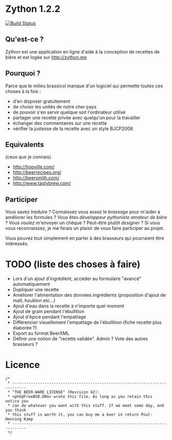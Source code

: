 Zython 1.2.2
============

[![Build Status](https://drone.io/bitbucket.org/m_clement/zython/status.png)](https://drone.io/bitbucket.org/m_clement/zython/latest)

Qu'est-ce ?
-----------

Zython est une application en ligne d'aide à la conception de recettes de bière et est logée sur http://zython.me


Pourquoi ?
----------

Parce que le milieu brassicol manque d'un logiciel qui permette toutes ces choses à la fois : 

 * d'en disposer gratuitement
 * de choisir les unités de notre cher pays
 * de pouvoir s'en servir quelque soit l'ordinateur utilisé
 * partager une recette privée avec quelqu'un pour la travailler
 * échanger des commentaires sur une recette
 * vérifier la justesse de la recette avec un style BJCP2008


Equivalents
-----------

(ceux que je connais) 

 * http://hopville.com/
 * http://beerrecipes.org/
 * http://beersmith.com/
 * http://www.tastybrew.com/


Participer
----------

Vous savez *traduire* ? Connaissez vous assez le *brassage* pour m'aider à améliorer les formules ? Vous êtes *développeur pythoniste amateur de bière*  ? Vous *voulez* m'envoyer un chèque ? Peut-être plutôt *designer* ? Si vous vous reconnaissez, je me ferais un plaisir de vous faire participer au projet. 

Vous pouvez tout simplement en parler à des brasseurs qui pourraient être intéressés.


TODO (liste des choses à faire)
===============================

 * Lors d'un ajout d'ingrédient, accéder au formulaire "avancé" automatiquement
 * Dupliquer une recette
 * Améliorer l'alimentation des données ingrédients (proposition d'ajout de malt, houblon etc...)
 * Ajout d'eau dans la recette à n'importe quel moment
 * Ajout de grain pendant l'ébullition
 * Ajout d'épice pendant l'empattage
 * Différencier visuellement l'empattage de l'ébullition (fiche recette plus élaborée ?)
 * Export au format BeerXML
 * Définir une notion de "recette validée". Admin ? Vote des autres brasseurs ?


Licence
=======

    /*
     * ----------------------------------------------------------------------------
     * "THE BEER-WARE LICENSE" (Revision 42):
     * <phk@FreeBSD.ORG> wrote this file. As long as you retain this notice you
     * can do whatever you want with this stuff. If we meet some day, and you think
     * this stuff is worth it, you can buy me a beer in return Poul-Henning Kamp
     * ----------------------------------------------------------------------------
     */

